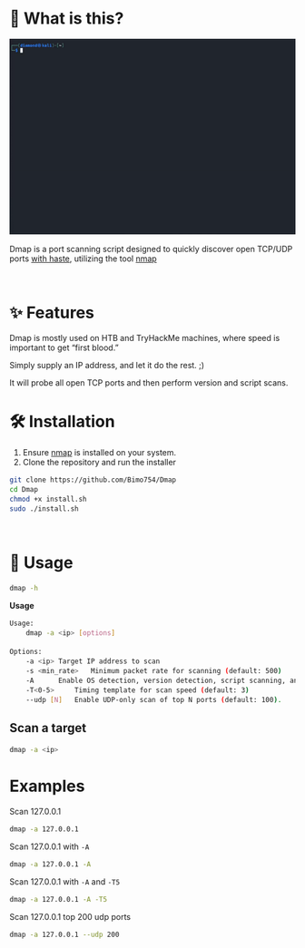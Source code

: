 # 🤔 What is this?

![](/Video/dmap.gif)

Dmap is a port scanning script designed to quickly discover open TCP/UDP ports <ins>with haste</ins>, utilizing the tool [nmap](https://github.com/nmap/nmap)

<br>

# ✨ Features

Dmap is mostly used on HTB and TryHackMe machines, where speed is important to get “first blood.”

Simply supply an IP address, and let it do the rest. ;)

It will probe all open TCP ports and then perform version and script scans.


# 🛠️ Installation

1. Ensure [nmap](https://github.com/nmap/nmap) is installed on your system.
2. Clone the repository and run the installer
```sh
git clone https://github.com/Bimo754/Dmap
cd Dmap
chmod +x install.sh
sudo ./install.sh
```

<br>

# 📖 Usage

```sh
dmap -h
```
**Usage**
```sh
Usage:
	dmap -a <ip> [options]

Options:
	-a <ip>	Target IP address to scan
	-s <min_rate>	Minimum packet rate for scanning (default: 500)
	-A		Enable OS detection, version detection, script scanning, and traceroute
	-T<0-5>		Timing template for scan speed (default: 3)
	--udp [N]	Enable UDP-only scan of top N ports (default: 100).
```

## Scan a target

```sh
dmap -a <ip>
```

# Examples

Scan 127.0.0.1

```sh
dmap -a 127.0.0.1
```

Scan 127.0.0.1 with `-A`

```sh
dmap -a 127.0.0.1 -A
```

Scan 127.0.0.1 with `-A` and `-T5`

```sh
dmap -a 127.0.0.1 -A -T5
```

Scan 127.0.0.1 top 200 udp ports

```sh
dmap -a 127.0.0.1 --udp 200
```

